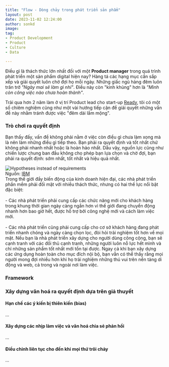 ```yaml
---
title: "Flow - Dòng chảy trong phát triển sản phẩm"
layout: post
date: 2023-11-02 12:24:00
author: sonkd
image: 
tag:
- Product Development
- Product
- Culture
- Data

---
```


Điều gì là thách thức lớn nhất đối với một **Product manager** trong quá trình phát triển một sản phẩm digital hiện nay? Hàng tá các hạng mục cần sắp xếp và giải quyết luôn chờ đợi họ mỗi ngày. Những giấc ngủ hàng đêm luôn trăn trở *"Ngày mai sẽ làm gì nhỉ"*. Điều này còn "kinh khủng" hơn là *"Mình còn công việc nào chưa hoàn thành"*.

Trải qua hơn 2 năm làm ở vị trí Product lead cho start-up [Ready](https://ready.io), tôi có một số chiêm nghiệm cũng như một vài hướng tiếp cận để giải quyết những vấn đề này nhằm tránh được việc "đêm dài lắm mộng".

### Trò chơi ra quyết định

Bạn thấy đấy, vấn đề không phải nằm ở việc còn điều gì chưa làm xong mà là nên làm những điều gì tiếp theo. Bạn phải ra quyết định và tốt nhất chứ không phải nhanh nhất hoặc là hoản hảo nhất. Dẫu vậy, nguồn lực cũng như chiến lược chung ban đầu không cho phép bạn lựa chọn và chờ đợi, bạn phải ra quyết định: sớm nhất, tốt nhất và hiệu quả nhất.

<div class="side-by-side">
    <div class="toleft">
        <img class="image" src="https://www.ibm.com/cloud/architecture/images/practices/hdd-diagram.png" alt="Hypotheses instead of requirements">
        <figcaption class="caption">Nguồn: <a href="https://www.ibm.com/garage/method/practices/learn/practice_hypothesis_driven_development/">IBM</a></figcaption>
    </div>
    <div class="toright">
        Trong thế giới đầy biến động của kinh doanh hiện đại, các nhà phát triển phần mềm phải đối mặt với nhiều thách thức, nhưng có hai thế lực nổi bật đặc biệt:
        <br><br>
        - Các nhà phát triển phải cung cấp các chức năng mới cho khách hàng trong khung thời gian ngày càng ngắn hơn vì thế giới đang chuyển động nhanh hơn bao giờ hết, được hỗ trợ bởi công nghệ mới và cách làm việc mới.
        <br><br>
        - Các nhà phát triển cũng phải cung cấp cho cơ sở khách hàng đang phát triển nhanh chóng và ngày càng chọn lọc, đòi hỏi trải nghiệm tốt hơn về mọi mặt. Nếu bạn là nhà phát triển xây dựng cho người dùng công cộng, bạn sẽ cạnh tranh với các đối thủ cạnh tranh, những người luôn nỗ lực hết mình và chỉ những sản phẩm tốt nhất mới tồn tại được. Ngay cả khi bạn xây dựng các ứng dụng hoàn toàn cho mục đích nội bộ, bạn vẫn có thể thấy rằng mọi người mong đợi nhiều hơn khi họ trải nghiệm những thú vui trên nền tảng di động và web, cả trong và ngoài nơi làm việc.
    </div>
</div>

### Framework



### Xây dựng văn hoá ra quyết định dựa trên giả thuyết

#### Hạn chế các ý kiến bị thiên kiến (bias)
...

#### Xây dựng các nhịp làm việc và văn hoá chia sẻ phản hồi
...

#### Điều chỉnh liên tục cho đến khi mọi thứ trôi chảy
...